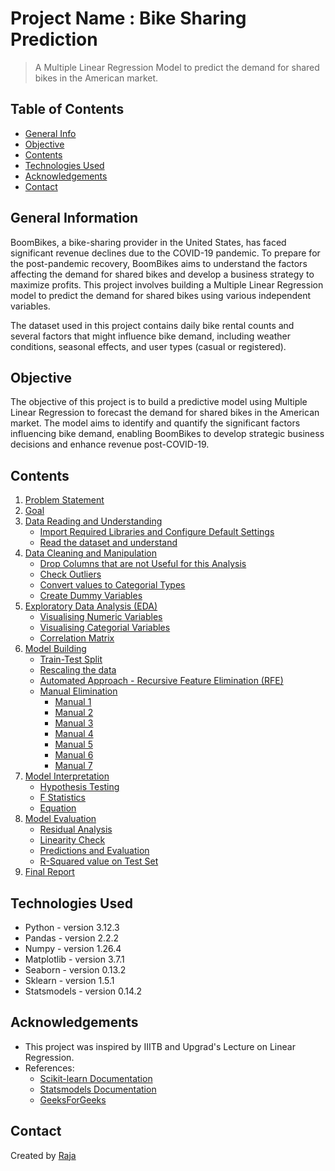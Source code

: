 # Project Name : Bike Sharing Prediction

> A Multiple Linear Regression Model to predict the demand for shared bikes in the American market.

## Table of Contents

- [General Info](#general-information)
- [Objective](#objective)
- [Contents](#contents)
- [Technologies Used](#technologies-used)
- [Acknowledgements](#acknowledgements)
- [Contact](#contact)

## General Information

BoomBikes, a bike-sharing provider in the United States, has faced significant revenue declines due to the COVID-19 pandemic. To prepare for the post-pandemic recovery, BoomBikes aims to understand the factors affecting the demand for shared bikes and develop a business strategy to maximize profits. This project involves building a Multiple Linear Regression model to predict the demand for shared bikes using various independent variables.

The dataset used in this project contains daily bike rental counts and several factors that might influence bike demand, including weather conditions, seasonal effects, and user types (casual or registered).

## Objective

The objective of this project is to build a predictive model using Multiple Linear Regression to forecast the demand for shared bikes in the American market. The model aims to identify and quantify the significant factors influencing bike demand, enabling BoomBikes to develop strategic business decisions and enhance revenue post-COVID-19.

## Contents

1. [Problem Statement](#problem)
2. [Goal](#goal)
3. [Data Reading and Understanding](#data-steps)
   - [Import Required Libraries and Configure Default Settings](#import-required-libraries-and-configure-default-settings)
   - [Read the dataset and understand](#read-the-dataset-and-understand)
4. [Data Cleaning and Manipulation](#data-cleaning-and-manipulation)
   - [Drop Columns that are not Useful for this Analysis](#drop-columns-that-are-not-useful-for-this-analysis)
   - [Check Outliers](#check-outliers)
   - [Convert values to Categorial Types](#convert-values-to-categorial-types)
   - [Create Dummy Variables](#create-dummy-variables)
5. [Exploratory Data Analysis (EDA)](#eda)
   - [Visualising Numeric Variables](#univariate-analysis)
   - [Visualising Categorial Variables](#bivariate-analysis)
   - [Correlation Matrix](#correlation-matrix)
6. [Model Building](#model-building)
   - [Train-Test Split](#train-test-split)
   - [Rescaling the data](#rescaling)
   - [Automated Approach - Recursive Feature Elimination (RFE)](#automated-approach-recursive-feature-elimination-rfe)
   - [Manual Elimination](#manual-elimination)
     - [Manual 1](#model-1)
     - [Manual 2](#model-2)
     - [Manual 3](#model-3)
     - [Manual 4](#model-4)
     - [Manual 5](#model-5)
     - [Manual 6](#model-6)
     - [Manual 7](#model-7)
7. [Model Interpretation](#model-interpretation)
   - [Hypothesis Testing](#hypothesis-testing)
   - [F Statistics](#f-statistics)
   - [Equation](#equation)
8. [Model Evaluation](#model-evaluation)
   - [Residual Analysis](#residual-analysis)
   - [Linearity Check](#linearity-check)
   - [Predictions and Evaluation](#predictions-and-evaluation)
   - [R-Squared value on Test Set](#r-squared-value-on-test-set)
9. [Final Report](#final-report)

## Technologies Used

- Python - version 3.12.3
- Pandas - version 2.2.2
- Numpy - version 1.26.4
- Matplotlib - version 3.7.1
- Seaborn - version 0.13.2
- Sklearn - version 1.5.1
- Statsmodels - version 0.14.2

## Acknowledgements

- This project was inspired by IIITB and Upgrad's Lecture on Linear Regression.
- References:
  - [Scikit-learn Documentation](https://scikit-learn.org/)
  - [Statsmodels Documentation](https://www.statsmodels.org/stable/)
  - [GeeksForGeeks](https://www.statsmodels.org/)

## Contact

Created by [Raja](https://www.linkedin.com/in/rajakalavala/)
